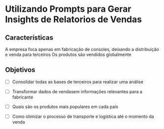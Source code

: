 # Utilizando Prompts para Gerar Insights de Relatorios de Vendas

## Características
A empresa foca apenas em fabricação de consoles, deixando a distribuição e venda para terceiros
Os produtos são vendidos globalmente

## Objetivos
- [ ] Consolidar todas as bases de terceiros para realizar uma análise
- [ ] Transformar dados de vendasem informações relevantes para a fabricante
- [ ] Quais são os produtos mais populares em cada país
- [ ] Como otimizar o processo de transporte e logística até o momento da venda



